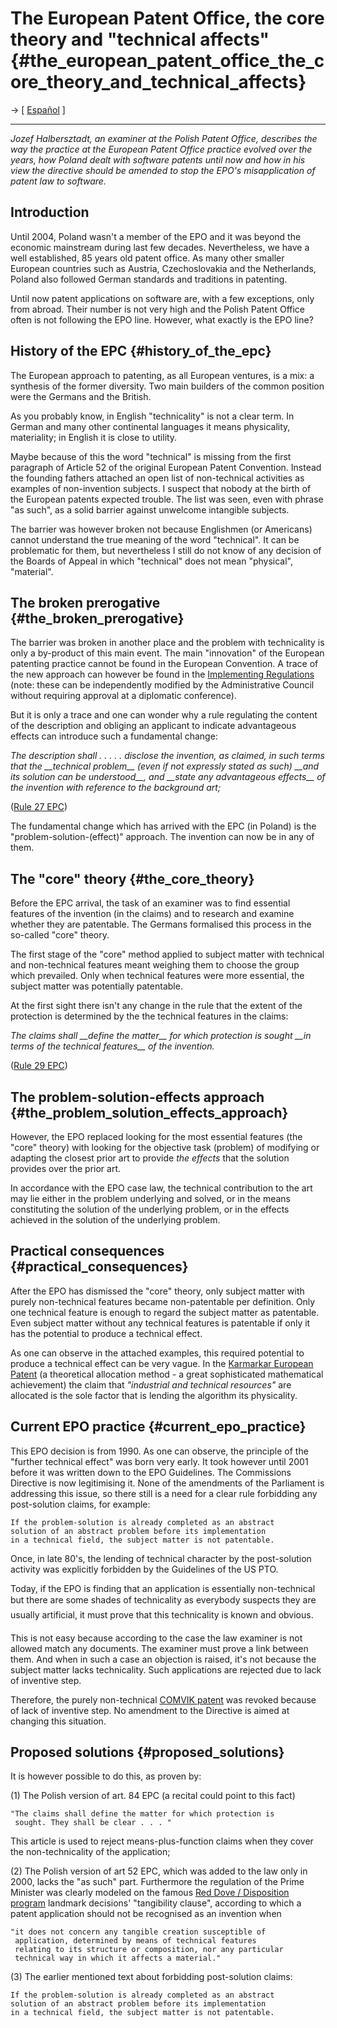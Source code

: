 # The European Patent Office, the core theory and \"technical affects\" {#the_european_patent_office_the_core_theory_and_technical_affects}

-\> \[ [ Español](CoreTheoryEs "wikilink") \]

------------------------------------------------------------------------

*Jozef Halbersztadt, an examiner at the Polish Patent Office, describes
the way the practice at the European Patent Office practice evolved over
the years, how Poland dealt with software patents until now and how in
his view the directive should be amended to stop the EPO\'s
misapplication of patent law to software.*

## Introduction

Until 2004, Poland wasn\'t a member of the EPO and it was beyond the
economic mainstream during last few decades. Nevertheless, we have a
well established, 85 years old patent office. As many other smaller
European countries such as Austria, Czechoslovakia and the Netherlands,
Poland also followed German standards and traditions in patenting.

Until now patent applications on software are, with a few exceptions,
only from abroad. Their number is not very high and the Polish Patent
Office often is not following the EPO line. However, what exactly is the
EPO line?

## History of the EPC {#history_of_the_epc}

The European approach to patenting, as all European ventures, is a mix:
a synthesis of the former diversity. Two main builders of the common
position were the Germans and the British.

As you probably know, in English \"technicality\" is not a clear term.
In German and many other continental languages it means physicality,
materiality; in English it is close to utility.

Maybe because of this the word \"technical\" is missing from the first
paragraph of Article 52 of the original European Patent Convention.
Instead the founding fathers attached an open list of non-technical
activities as examples of non-invention subjects. I suspect that nobody
at the birth of the European patents expected trouble. The list was
seen, even with phrase \"as such\", as a solid barrier against unwelcome
intangible subjects.

The barrier was however broken not because Englishmen (or Americans)
cannot understand the true meaning of the word \"technical\". It can be
problematic for them, but nevertheless I still do not know of any
decision of the Boards of Appeal in which \"technical\" does not mean
\"physical\", \"material\".

## The broken prerogative {#the_broken_prerogative}

The barrier was broken in another place and the problem with
technicality is only a by-product of this main event. The main
\"innovation\" of the European patenting practice cannot be found in the
European Convention. A trace of the new approach can however be found in
the [Implementing
Regulations](http://www.european-patent-office.org/legal/epc/e/rpiii.html#RIII "wikilink")
(note: these can be independently modified by the Administrative Council
without requiring approval at a diplomatic conference).

But it is only a trace and one can wonder why a rule regulating the
content of the description and obliging an applicant to indicate
advantageous effects can introduce such a fundamental change:

*The description shall . . . . . disclose the invention, as claimed, in
such terms that the \_\_technical problem\_\_ (even if not expressly
stated as such) \_\_and its solution can be understood\_\_, and
\_\_state any advantageous effects\_\_ of the invention with reference
to the background art;*

([Rule 27
EPC](http://www.european-patent-office.org/legal/epc/e/r27.html "wikilink"))

The fundamental change which has arrived with the EPC (in Poland) is the
\"problem-solution-(effect)\" approach. The invention can now be in any
of them.

## The \"core\" theory {#the_core_theory}

Before the EPC arrival, the task of an examiner was to find essential
features of the invention (in the claims) and to research and examine
whether they are patentable. The Germans formalised this process in the
so-called \"core\" theory.

The first stage of the \"core\" method applied to subject matter with
technical and non-technical features meant weighing them to choose the
group which prevailed. Only when technical features were more essential,
the subject matter was potentially patentable.

At the first sight there isn\'t any change in the rule that the extent
of the protection is determined by the the technical features in the
claims:

*The claims shall \_\_define the matter\_\_ for which protection is
sought \_\_in terms of the technical features\_\_ of the invention.*

([Rule 29
EPC](http://www.european-patent-office.org/legal/epc/e/r29.html "wikilink"))

## The problem-solution-effects approach {#the_problem_solution_effects_approach}

However, the EPO replaced looking for the most essential features (the
\"core\" theory) with looking for the objective task (problem) of
modifying or adapting the closest prior art to provide *the effects*
that the solution provides over the prior art.

In accordance with the EPO case law, the technical contribution to the
art may lie either in the problem underlying and solved, or in the means
constituting the solution of the underlying problem, or in the effects
achieved in the solution of the underlying problem.

## Practical consequences {#practical_consequences}

After the EPO has dismissed the \"core\" theory, only subject matter
with purely non-technical features became non-patentable per definition.
Only one technical feature is enough to regard the subject matter as
patentable. Even subject matter without any technical features is
patentable if only it has the potential to produce a technical effect.

As one can observe in the attached examples, this required potential to
produce a technical effect can be very vague. In the [Karmarkar European
Patent](http://swpat.ffii.org/gasnu/konno/ "wikilink") (a theoretical
allocation method - a great sophisticated mathematical achievement) the
claim that *\"industrial and technical resources\"* are allocated is the
sole factor that is lending the algorithm its physicality.

## Current EPO practice {#current_epo_practice}

This EPO decision is from 1990. As one can observe, the principle of the
\"further technical effect\" was born very early. It took however until
2001 before it was written down to the EPO Guidelines. The Commissions
Directive is now legitimising it. None of the amendments of the
Parliament is addressing this issue, so there still is a need for a
clear rule forbidding any post-solution claims, for example:

`If the problem-solution is already completed as an abstract`\
`solution of an abstract problem before its implementation`\
`in a technical field, the subject matter is not patentable.`

Once, in late 80\'s, the lending of technical character by the
post-solution activity was explicitly forbidden by the Guidelines of the
US PTO.

Today, if the EPO is finding that an application is essentially
non-technical but there are some shades of technicality as everybody
suspects they are usually artificial, it must prove that this
technicality is known and obvious.

This is not easy because according to the case the law examiner is not
allowed match any documents. The examiner must prove a link between
them. And when in such a case an objection is raised, it\'s not because
the subject matter lacks technicality. Such applications are rejected
due to lack of inventive step.

Therefore, the purely non-technical [COMVIK
patent](http://legal.european-patent-office.org/dg3/pdf/t000641ex1.pdf "wikilink")
was revoked because of lack of inventive step. No amendment to the
Directive is aimed at changing this situation.

## Proposed solutions {#proposed_solutions}

It is however possible to do this, as proven by:

\(1\) The Polish version of art. 84 EPC (a recital could point to this
fact)

`"The claims shall define the matter for which protection is`\
` sought. They shall be clear . . . " `

This article is used to reject means-plus-function claims when they
cover the non-technicality of the application;

\(2\) The Polish version of art 52 EPC, which was added to the law only
in 2000, lacks the \"as such\" part. Furthermore the regulation of the
Prime Minister was clearly modeled on the famous [Red Dove / Disposition
program](http://swpat.ffii.org/vreji/papri/bgh-dispo76 "wikilink")
landmark decisions\' \"tangibility clause\", according to which a patent
application should not be recognised as an invention when

`"it does not concern any tangible creation susceptible of`\
` application, determined by means of technical features`\
` relating to its structure or composition, nor any particular `\
` technical way in which it affects a material."`

\(3\) The earlier mentioned text about forbidding post-solution claims:

`If the problem-solution is already completed as an abstract`\
`solution of an abstract problem before its implementation`\
`in a technical field, the subject matter is not patentable.`

